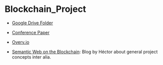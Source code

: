 # Blockchain_Project

* [Google Drive Folder](https://drive.google.com/drive/folders/0BxVAKBzwjD0BUVc2bW5wNFpqa2c)

* [Conference Paper](https://www.sharelatex.com/project/5673423b30638e000860f810)

* [Overv.io](https://overv.io/workspace/s-matthew-english/kind-goldfish/board/)

* [Semantic Web on the Blockchain](https://semanticblocks.wordpress.com/): Blog by Héctor about general project concepts inter alia. 
